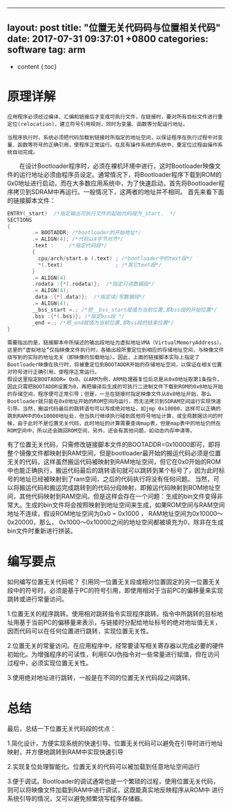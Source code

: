 
---
layout: post
title:  "位置无关代码码与位置相关代码"
date:   2017-07-31 09:37:01 +0800
categories: software
tag: arm
---

* content
{:toc}


# 原理详解
    应用程序必须经过编译、汇编和链接后才变成可执行文件，在链接时，要对所有目标文件进行重定位(relocation)，建立符号引用规则，同时为变量、函数等分配运行地址。

    当程序执行时，系统必须把代码加载到链接时所指定的地址空间，以保证程序在执行过程中对变量、函数等符号的正确引用，使程序正常运行。在具有操作系统的系统中，重定位过程由操作系统自动完成。

　　在设计Bootloader程序时，必须在裸机环境中进行，这时Bootloader映像文件的运行地址必须由程序员设定。通常情况下，将Bootloader程序下载到ROM的0x0地址进行启动，而在大多数应用系统中，为了快速启动，首先将Bootloader程序拷贝到SDRAM中再运行。一般情况下，这两者的地址并不相同。
    首先来看下面的链接脚本文件：

```c
ENTRY(_start)  /*指定输出可执行文件的起始代码段为_start.  */
SECTIONS  
{  
        .= BOOTADDR; /*bootloader的开始地址*/  
        .= ALIGN(4); /*代码以4字节对齐*/  
        .text :     /*指定代码段*/
        {  
          cpu/arch/start.o (.text) ; /*bootloader中的text段*/
          *(.text)                 ; /*其它text段*/ 
        }  
        .= ALIGN(4)  
        .rodata :{*(.rodata)};  /*指定只读数据段*/  
        .= ALIGN(4);  
        .data :{*(.data)};  /*指定读/写数据段*/  
        .= ALIGN(4);  
        __bss_start =.; /*把__bss_start赋值为当前位置,即bss段的开始位置*/  
        .bss :{*(.bss)}; /*指定bss段 */ 
        _end =.; /*把_end赋值为当前位置,即bss段的结束位置*/  
} 

```

    需要指出的是，链接脚本中所描述的输出段地址为虚拟地址VMA（VirtualMemoryAddress）。这里的“虚拟地址”仅指映像文件执行时，各输出段所重定位到相应的存储地址空间，与映像文件烧写到的实际的地址无关（即映像的加载地址）。因此，上面的链接脚本实际上指定了Bootloader映像在执行时，将被重定位到BOOTADDR开始的存储地址空间，以保证在相关位置对符号进行正确引用，使程序正常运行。
    假设这里指定BOOTADDR= 0x0。以ARM为例，ARM处理器复位后总是从0x0地址取第1条指令，因此只需把BOOTADDR设置为0，再把编译后生成的可执行二进制文件下载到ROM的0x0地址开始的存储空间，程序便可正常引导；但是，一旦在链接时指定映像文件从0x0地址开始，那么Bootloader就只能在0x0地址开始的ROM空间内运行，而无法拷贝到SDRAM空间运行实现快速引导。当然，搬运代码最后的跳转语句可以写成绝对地址，如jmp 0x10000，这样可以正确的跳到RAM中的0x10000地址处，但当执行继续执行碰到其他符号地址计算，或全局数据访问的时候，由于此时不是位置无关代码，此时地址的计算需要查询map表，但是map表中的地址仍然在ROM空间中，所以还会跳回ROM空间，另外，还会有其他问题，如动态内存申请等。
有了位置无关代码，只需修改链接脚本文件的BOOTADDR=0x10000即可，即将整个镜像文件都映射到RAM空间，但是bootloader最开始的搬运代码必须是位置无关的代码，这样虽然搬运代码被映射到RAM地址空间，但它在0x0开始的ROM中也能正确执行，搬运代码最后的跳转语句就可以跳转到某个标号了，因为此时标号的地址已经被映射到了ram空间，之后的代码执行将没有任何问题。
    当然，可以将搬运代码和搬运完成跳转到的代码分段映射，即搬运代码映射到ROM地址空间，其他代码映射到RAM空间。但是这样会存在一个问题：生成的bin文件变得非常大。生成的bin文件将会按照映射到地址空间来生成，如果ROM空间与RAM空间地址不连续，假设ROM地址空间为0x0 ~ 0x1000 ， RAM地址空间为0x10000～0x20000，那么， 0x1000～0x10000之间的地址空间都被填充为0，除非在生成bin文件时重新进行拼装。

# 编写要点
如何编写位置无关代码呢？
引用同一位置无关段或相对位置固定的另一位置无关段中的符号时，必须是基于PC的符号引用，即使用相对于当前PC的偏移量来实现跳转或进行常量访问。

1.位置无关的程序跳转。使用相对跳转指令实现程序跳转。指令中所跳转的目标地址用基于当前PC的偏移量来表示，与链接时分配给地址标号的绝对地址值无关，因而代码可以在任何位置进行跳转，实现位置无关性。

2.位置无关的常量访问。在应用程序中，经常要读写相关寄存器以完成必要的硬件初始化。为增强程序的可读性，利用EQU伪指令对一些常量进行赋值，但在访问过程中，必须实现位置无关性。

3.使用绝对地址进行跳转，一般是在不同的位置无关代码段之间跳转。

# 总结 
最后，总结一下位置无关代码段的优点：

1.简化设计，方便实现系统的快速引导。位置无关代码可以避免在引导时进行地址映射，并方便地跳转到RAM中实现快速引导

2.实现复位处理智能化。位置无关的代码可以被加载到任意地址空间运行

3.便于调试。Bootloader的调试通常也是一个繁琐的过程，使用位置无关代码，则可以将映像文件加载到RAM中进行调试，这既能真实地反映程序从ROM中   进行系统引导的情况，又可以避免频繁烧写程序存储器。
